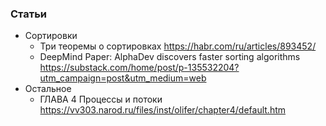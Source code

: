 ### Статьи

- Сортировки
    - Три теоремы о сортировках https://habr.com/ru/articles/893452/
    - DeepMind Paper: AlphaDev discovers faster sorting algorithms https://substack.com/home/post/p-135532204?utm_campaign=post&utm_medium=web
- Остальное
    - ГЛАВА 4 Процессы и потоки https://vv303.narod.ru/files/inst/olifer/chapter4/default.htm
